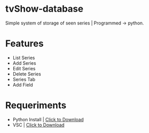# tvShow-database
Simple system of storage of seen series | Programmed -> python.

# Features

- List Series
- Add Series
- Edit Series
- Delete Series
- Series Tab
- Add Field

# Requeriments

- Python Install | [Click to Download](https://www.python.org/downloads/)
- VSC | [Click to Download](https://code.visualstudio.com/download)
